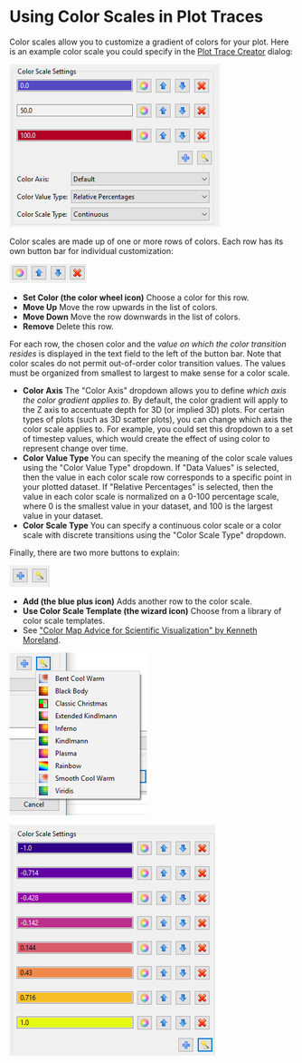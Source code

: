 Using Color Scales in Plot Traces
=================================

<a name="color-scales"></a>

Color scales allow you to customize a gradient of colors for your plot.  Here is an example color scale you could specify in the [Plot Trace Creator](#plot-trace-basic) dialog:

![alt text](img/Plotting_ColorScale_1.png "An example color scale")

Color scales are made up of one or more rows of colors.  Each row has its own button bar for individual customization:

![alt text](img/Plotting_ColorScale_2.png "More button icons that need to be explained...")

* **Set Color (the color wheel icon)** Choose a color for this row.
* **Move Up** Move the row upwards in the list of colors.
* **Move Down** Move the row downwards in the list of colors.
* **Remove** Delete this row.

For each row, the chosen color and the *value on which the color transition resides* is displayed in the text field to the left of the button bar.  Note that color scales do not permit out-of-order color transition values.  The values must be organized from smallest to largest to make sense for a color scale.

* **Color Axis** The "Color Axis" dropdown allows you to define *which axis the color gradient applies to.*  By default, the color gradient will apply to the Z axis to accentuate depth for 3D (or implied 3D) plots.  For certain types of plots (such as 3D scatter plots), you can change which axis the color scale applies to.  For example, you could set this dropdown to a set of timestep values, which would create the effect of using color to represent change over time.
* **Color Value Type** You can specify the meaning of the color scale values using the "Color Value Type" dropdown.  If "Data Values" is selected, then the value in each color scale row corresponds to a specific point in your plotted dataset.  If "Relative Percentages" is selected, then the value in each color scale is normalized on a 0-100 percentage scale, where 0 is the smallest value in your dataset, and 100 is the largest value in your dataset.
* **Color Scale Type** You can specify a continuous color scale or a color scale with discrete transitions using the "Color Scale Type" dropdown.

Finally, there are two more buttons to explain:

![alt text](img/Plotting_ColorScale_3.png "I'll throw in two more buttons, just for you")

* **Add (the blue plus icon)** Adds another row to the color scale.
* **Use Color Scale Template (the wizard icon)** Choose from a library of color scale templates.
 * See ["Color Map Advice for Scientific Visualization" by Kenneth Moreland](https://http://www.kennethmoreland.com/color-advice/).

![alt text](img/Plotting_ColorScale_4.png "Pretty colors!")

![alt text](img/Plotting_ColorScale_5.png "Color scale templates save you a lot of time.  You're welcome.")
